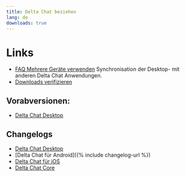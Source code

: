 ```yaml
---
title: Delta Chat beziehen
lang: de
downloads: true
---
```




<!-- GENERATED FILE -- DO NOT EDIT -->



# Links

* [FAQ Mehrere Geräte verwenden](help#multiclient) Synchronisation der Desktop- mit anderen Delta Chat Anwendungen.
* [Downloads verifizieren](verify-downloads)

## Vorabversionen:
* [Delta Chat Desktop](https://download.delta.chat/desktop/preview/)

## Changelogs

* [Delta Chat Desktop](https://github.com/deltachat/deltachat-desktop/blob/master/CHANGELOG.md)
* [Delta Chat für Android]({% include changelog-url %})
* [Delta Chat für iOS](https://github.com/deltachat/deltachat-ios/blob/master/CHANGELOG.md)
* [Delta Chat Core](https://github.com/deltachat/deltachat-core-rust/blob/master/CHANGELOG.md)
